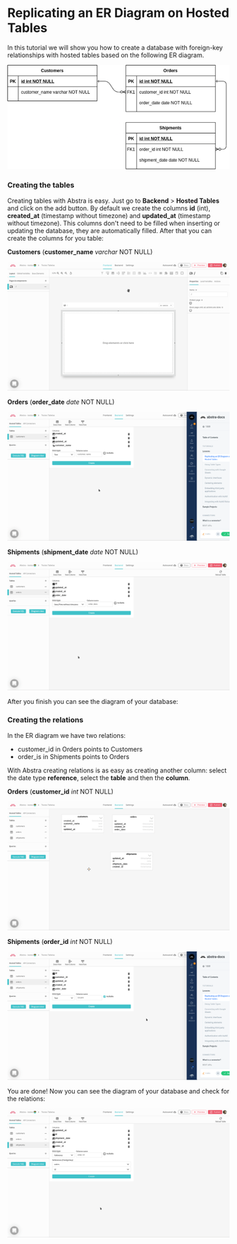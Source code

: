 # Replicating an ER Diagram on Hosted Tables

In this tutorial we will show you how to create a database with foreign-key relationships with hosted tables based on the following ER diagram.

![](../../.gitbook/assets/er.png)

### Creating the tables

Creating tables with Abstra is easy. Just go to **Backend** &gt; **Hosted Tables** and click on the add button. By default we create the columns **id** \(int\), **created\_at** \(timestamp without timezone\) and **updated\_at** \(timestamp without timezone\). This columns don't need to be filled when inserting or updating the database, they are automatically filled. After that you can create the columns for you table:

**Customers** \(**customer\_name** _varchar_ NOT NULL\)

![](../../.gitbook/assets/customers.gif)

**Orders** \(**order\_date** _date_ NOT NULL\)

![](../../.gitbook/assets/order.gif)

**Shipments** \(**shipment\_date** _date_ NOT NULL\)

![](../../.gitbook/assets/shipments.gif)

After you finish you can see the diagram of your database:

### Creating the relations

In the ER diagram we have two relations:

* customer\_id in Orders points to Customers
* order\_is in Shipments points to Orders  

With Abstra creating relations is as easy as creating another column: select the date type **reference**, select the **table** and then the **column**.

**Orders** \(**customer\_id** _int_ NOT NULL\)

![](../../.gitbook/assets/customer_id.gif)

**Shipments** \(**order\_id** _int_ NOT NULL\)

![](../../.gitbook/assets/order_id.gif)

You are done! Now you can see the diagram of your database and check for the relations:

![](../../.gitbook/assets/diagram-viw.gif)

